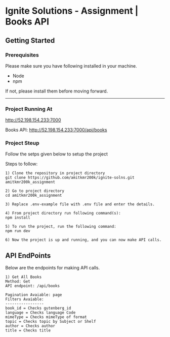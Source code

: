 # Ignite Solutions - Assignment | Books API

## Getting Started

### Prerequisites

Please make sure you have following installed in your machine.

* Node
* npm

If not, please install them before moving forward.

---
### Project Running At

http://52.198.154.233:7000

Books API: http://52.198.154.233:7000/api/books

### Project Steup

Follow the setps given below to setup the project

Steps to follow:
```
1) Clone the repository in project directory
git clone https://github.com/amitkmr200k/ignite-solns.git amitkmr200k_assignment

2) Go to project directory
cd amitkmr200k_assignment

3) Replace .env-example file with .env file and enter the details.

4) From project directory run following command(s):
npm install

5) To run the project, run the following command:
npm run dev

6) Now the project is up and running, and you can now make API calls.

```
## API EndPoints

Below are the endpoints for making API calls.

```
1) Get All Books
Method: Get
API endpoint: /api/books

Pagination Avaiable: page
Filters Avaiable:
-----------------
book_id = Checks gutenberg_id
language = Checks language Code
mimeType = Checks mimeType of format
topic = Checks topic by Subject or Shelf
author = Checks author
title = Checks title
```